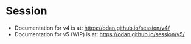 # Session

* Documentation for v4 is at: <https://odan.github.io/session/v4/>
* Documentation for v5 (WIP) is at: <https://odan.github.io/session/v5/>